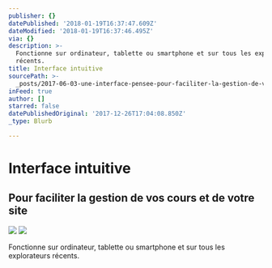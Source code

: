 ```yaml
---
publisher: {}
datePublished: '2018-01-19T16:37:47.609Z'
dateModified: '2018-01-19T16:37:46.495Z'
via: {}
description: >-
  Fonctionne sur ordinateur, tablette ou smartphone et sur tous les explorateurs
  récents.
title: Interface intuitive
sourcePath: >-
  _posts/2017-06-03-une-interface-pensee-pour-faciliter-la-gestion-de-votre-espa.md
inFeed: true
author: []
starred: false
datePublishedOriginal: '2017-12-26T17:04:08.850Z'
_type: Blurb

---
```

# Interface intuitive

## Pour faciliter la gestion de vos cours et de votre site
![](https://the-grid-user-content.s3-us-west-2.amazonaws.com/bf961de9-0b27-4c38-9564-5226842ae140.png)
![](https://the-grid-user-content.s3-us-west-2.amazonaws.com/21a797d1-7b88-48be-a535-23e2b2b644b3.png)

Fonctionne sur ordinateur, tablette ou smartphone et sur tous les explorateurs récents.